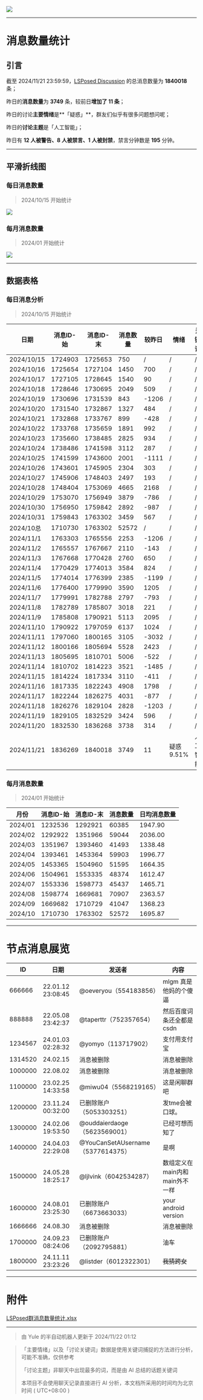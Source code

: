 ![](https://maxpcimg.cc/i/2024/11/22/673f6ad0d6986.png)

---

# 消息数量统计



## 引言

截至 2024/11/21 23:59:59，[LSPosed Discussion](https://t.me/LSPosedDiscussion) 的总消息数量为 **1840018** 条；

昨日的**消息数量**为 **3749** 条，较前日**增加了 11 条**；

昨日的讨论**主要情绪**是**「疑惑」**，群友们似乎有很多问题想问呢；

昨日的**讨论主题**是「人工智能」；

昨日有 **12 人被警告、8 人被禁言、1 人被封禁**，禁言分钟数是 **195** 分钟。



------



## 平滑折线图

### 每日消息数量

> 2024/10/15 开始统计

![](https://maxpcimg.cc/i/2024/11/22/673f680765cd2.png)

### 每月消息数量

> 2024/01 开始统计

![](https://maxpcimg.cc/i/2024/11/22/673f6807a1aed.png)



------



## 数据表格

### 每日消息分析

> 2024/10/15 开始统计

| 日期       | 消息ID-始 | 消息ID-末 | 消息数量 | 较昨日 | 情绪       | 关键词   |
| ---------- | --------- | --------- | -------- | ------ | ---------- | -------- |
| 2024/10/15 | 1724903   | 1725653   | 750      | /      | /          | /        |
| 2024/10/16 | 1725654   | 1727104   | 1450     | 700    | /          | /        |
| 2024/10/17 | 1727105   | 1728645   | 1540     | 90     | /          | /        |
| 2024/10/18 | 1728646   | 1730695   | 2049     | 509    | /          | /        |
| 2024/10/19 | 1730696   | 1731539   | 843      | -1206  | /          | /        |
| 2024/10/20 | 1731540   | 1732867   | 1327     | 484    | /          | /        |
| 2024/10/21 | 1732868   | 1733767   | 899      | -428   | /          | /        |
| 2024/10/22 | 1733768   | 1735659   | 1891     | 992    | /          | /        |
| 2024/10/23 | 1735660   | 1738485   | 2825     | 934    | /          | /        |
| 2024/10/24 | 1738486   | 1741598   | 3112     | 287    | /          | /        |
| 2024/10/25 | 1741599   | 1743600   | 2001     | -1111  | /          | /        |
| 2024/10/26 | 1743601   | 1745905   | 2304     | 303    | /          | /        |
| 2024/10/27 | 1745906   | 1748403   | 2497     | 193    | /          | /        |
| 2024/10/28 | 1748404   | 1753069   | 4665     | 2168   | /          | /        |
| 2024/10/29 | 1753070   | 1756949   | 3879     | -786   | /          | /        |
| 2024/10/30 | 1756950   | 1759842   | 2892     | -987   | /          | /        |
| 2024/10/31 | 1759843   | 1763302   | 3459     | 567    | /          | /        |
| 2024/10总  | 1710730   | 1763302   | 52572    | /      | /          | /        |
| 2024/11/1  | 1763303   | 1765556   | 2253     | -1206  | /          | /        |
| 2024/11/2  | 1765557   | 1767667   | 2110     | -143   | /          | /        |
| 2024/11/3  | 1767668   | 1770428   | 2760     | 650    | /          | /        |
| 2024/11/4  | 1770429   | 1774013   | 3584     | 824    | /          | /        |
| 2024/11/5  | 1774014   | 1776399   | 2385     | -1199  | /          | /        |
| 2024/11/6  | 1776400   | 1779990   | 3590     | 1205   | /          | /        |
| 2024/11/7  | 1779991   | 1782788   | 2797     | -793   | /          | /        |
| 2024/11/8  | 1782789   | 1785807   | 3018     | 221    | /          | /        |
| 2024/11/9  | 1785808   | 1790921   | 5113     | 2095   | /          | /        |
| 2024/11/10 | 1790922   | 1797059   | 6137     | 1024   | /          | /        |
| 2024/11/11 | 1797060   | 1800165   | 3105     | -3032  | /          | /        |
| 2024/11/12 | 1800166   | 1805694   | 5528     | 2423   | /          | /        |
| 2024/11/13 | 1805695   | 1810701   | 5006     | -522   | /          | /        |
| 2024/11/14 | 1810702   | 1814223   | 3521     | -1485  | /          | /        |
| 2024/11/15 | 1814224   | 1817334   | 3110     | -411   | /          | /        |
| 2024/11/16 | 1817335   | 1822243   | 4908     | 1798   | /          | /        |
| 2024/11/17 | 1822244   | 1826275   | 4031     | -877   | /          | /        |
| 2024/11/18 | 1826276   | 1829104   | 2828     | -1203  | /          | /        |
| 2024/11/19 | 1829105   | 1832529   | 3424     | 596    | /          | /        |
| 2024/11/20 | 1832530   | 1836268   | 3738     | 314    | /          | /        |
| 2024/11/21 | 1836269   | 1840018   | 3749     | 11     | 疑惑 9.51% | 人工智能 |

### 每月消息数量

> 2024/01 开始统计

| 月份    | 消息ID-始 | 消息ID-末 | 消息数量 | 日均消息数量 |
| ------- | --------- | --------- | -------- | ------------ |
| 2024/01 | 1232536   | 1292921   | 60385    | 1947.90      |
| 2024/02 | 1292922   | 1351966   | 59044    | 2036.00      |
| 2024/03 | 1351967   | 1393460   | 41493    | 1338.48      |
| 2024/04 | 1393461   | 1453364   | 59903    | 1996.77      |
| 2024/05 | 1453365   | 1504960   | 51595    | 1664.35      |
| 2024/06 | 1504961   | 1553335   | 48374    | 1612.47      |
| 2024/07 | 1553336   | 1598773   | 45437    | 1465.71      |
| 2024/08 | 1598774   | 1669681   | 70907    | 2363.57      |
| 2024/09 | 1669682   | 1710729   | 41047    | 1368.23      |
| 2024/10 | 1710730   | 1763302   | 52572    | 1695.87      |



------



# 节点消息展览

| ID      | 日期              | 发送者                            | 内容                           |
| ------- | ----------------- | --------------------------------- | ------------------------------ |
| 666666  | 22.01.12 23:08:45 | @oeveryou（554183856）            | mlgm 真是他妈的个傻逼          |
| 888888  | 22.05.08 23:42:37 | @taperttr（752357654）            | 然后百度词条还全都是csdn       |
| 1234567 | 24.01.03 02:28:32 | @yomyo（113717902）               | 支付用支付宝                   |
| 1314520 | 24.02.15          | 消息被删除                        | 消息被删除                     |
| 1000000 | 22.08.02          | 消息被删除                        | 消息被删除                     |
| 1100000 | 23.02.25 14:33:58 | @miwu04（5568219165）             | 这是闲聊群吧                   |
| 1200000 | 23.11.24 00:32:00 | 已删除账户（5053303251）          | 发tme会被口球。                |
| 1300000 | 24.02.06 19:53:50 | @ouddaierdaoge（5623569001）      | 已经可想而知了                 |
| 1400000 | 24.04.03 22:29:08 | @YouCanSetAUsername（5377614375） | 是啊                           |
| 1500000 | 24.05.28 18:25:17 | @ljlvink（6042534287）            | 数组定义在main内和main外不一样 |
| 1600000 | 24.08.01 23:25:30 | 已删除账户（6673663033）          | your android version           |
| 1666666 | 24.08.30          | 消息被删除                        | 消息被删除                     |
| 1700000 | 24.09.23 08:24:06 | 已删除账户（2092795881）          | 油车                           |
| 1800000 | 24.11.11 23:23:26 | @listder（6012322301）            | ~~我猜跨女~~                   |

------



# 附件

[LSPosed群消息数量统计.xlsx](https://www.123684.com/s/iBeVVv-A4HV)



------




> 由 Yule 的半自动机器人更新于 2024/11/22 01:12

> 「主要情绪」以及「讨论关键词」数据是使用关键词捕捉的方法进行分析，可能不准确，仅供参考
>
> 「讨论主题」非聊天中出现最多的词，而是由 AI 总结的话题关键词
>
> 本项目不会使用聊天记录直接进行 AI 分析，本文档所采用的时间均为北京时间 ( UTC+08:00 )

